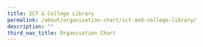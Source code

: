 ```yaml
---
title: ICT & College Library
permalink: /about/organisation-chart/ict-and-college-library/
description: ""
third_nav_title: Organisation Chart
---
```

